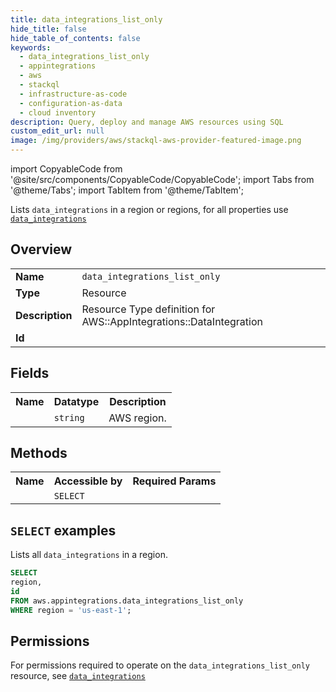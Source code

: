 ```yaml
---
title: data_integrations_list_only
hide_title: false
hide_table_of_contents: false
keywords:
  - data_integrations_list_only
  - appintegrations
  - aws
  - stackql
  - infrastructure-as-code
  - configuration-as-data
  - cloud inventory
description: Query, deploy and manage AWS resources using SQL
custom_edit_url: null
image: /img/providers/aws/stackql-aws-provider-featured-image.png
---
```


import CopyableCode from '@site/src/components/CopyableCode/CopyableCode';
import Tabs from '@theme/Tabs';
import TabItem from '@theme/TabItem';

Lists <code>data_integrations</code> in a region or regions, for all properties use <a href="/providers/aws/serviceName/data_integrations/"><code>data_integrations</code></a>

## Overview
<table><tbody>
<tr><td><b>Name</b></td><td><code>data_integrations_list_only</code></td></tr>
<tr><td><b>Type</b></td><td>Resource</td></tr>
<tr><td><b>Description</b></td><td>Resource Type definition for AWS::AppIntegrations::DataIntegration</td></tr>
<tr><td><b>Id</b></td><td><CopyableCode code="aws.appintegrations.data_integrations_list_only" /></td></tr>
</tbody></table>

## Fields
<table><tbody><tr><th>Name</th><th>Datatype</th><th>Description</th></tr><tr><td><CopyableCode code="region" /></td><td><code>string</code></td><td>AWS region.</td></tr>
</tbody></table>

## Methods

<table><tbody>
  <tr>
    <th>Name</th>
    <th>Accessible by</th>
    <th>Required Params</th>
  </tr>
  <tr>
    <td><CopyableCode code="list_resources" /></td>
    <td><code>SELECT</code></td>
    <td><CopyableCode code="region" /></td>
  </tr>
</tbody></table>

## `SELECT` examples
Lists all <code>data_integrations</code> in a region.
```sql
SELECT
region,
id
FROM aws.appintegrations.data_integrations_list_only
WHERE region = 'us-east-1';
```


## Permissions

For permissions required to operate on the <code>data_integrations_list_only</code> resource, see <a href="/providers/aws/appintegrations/data_integrations/#permissions"><code>data_integrations</code></a>

